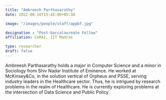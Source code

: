 ```yaml
---
title: "Ambreesh Parthasarathy"
date: 2022-08-16T15:45:00+05:30

image: "/images/people/staff/appbf.jpg"

designation : "Post-baccalaureate Fellow"
affiliation: CeRAI, IIT Madras

type: researcher
draft: false
---
```


Ambreesh Parthasarathy holds a major in Computer Science and a minor in Sociology from Shiv Nadar Institute of Eminence. He worked at McKinsey&Co, in the solution vertical of Orpheus and PSSE, serving industry leaders in the Healthcare sector. Thus, he is intrigued by research problems in the realm of Healthcare. He is currently exploring problems at the intersection of Data Science and Public Policy.

